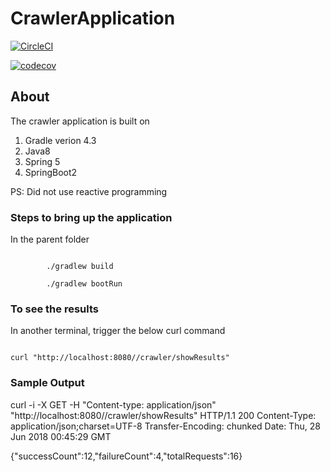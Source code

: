 # CrawlerApplication

[![CircleCI](https://circleci.com/gh/SapnaDerajeRadhakrishna/CrawlerApplication.svg?style=svg)](https://circleci.com/gh/SapnaDerajeRadhakrishna/CrawlerApplication)

[![codecov](https://codecov.io/gh/SapnaDerajeRadhakrishna/CrawlerApplication/branch/master/graph/badge.svg)](https://codecov.io/gh/SapnaDerajeRadhakrishna/CrawlerApplication)


## About 

The crawler application is built on <br/>

1. Gradle verion 4.3
2. Java8
3. Spring 5
4. SpringBoot2

PS: Did not use reactive programming


### Steps to bring up the application

In the parent folder

<code>
        ./gradlew build <br/>
        ./gradlew bootRun
</code>

### To see the results

In another terminal, trigger the below curl command

<code>
curl "http://localhost:8080//crawler/showResults"
</code>


### Sample Output

curl -i -X GET -H "Content-type: application/json" "http://localhost:8080//crawler/showResults"
HTTP/1.1 200 
Content-Type: application/json;charset=UTF-8
Transfer-Encoding: chunked
Date: Thu, 28 Jun 2018 00:45:29 GMT

{"successCount":12,"failureCount":4,"totalRequests":16}
